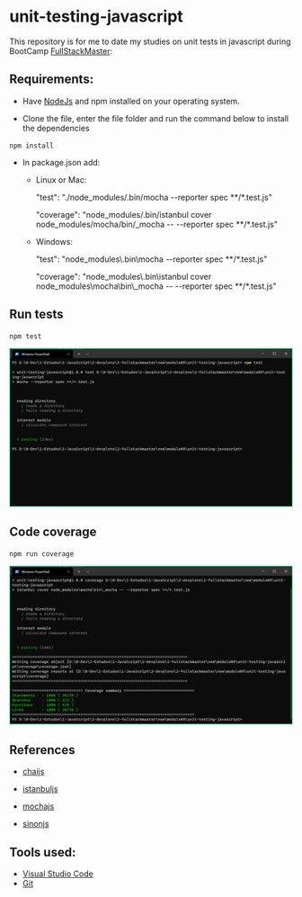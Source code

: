 # unit-testing-javascript

This repository is for me to date my studies on unit tests in javascript during BootCamp [FullStackMaster](https://devpleno.com):

## Requirements:

- Have [NodeJs](https://nodejs.org/en/download/) and npm installed on your operating system.

- Clone the file, enter the file folder and run the command below to install the dependencies

```
npm install
```

- In package.json add:

  - Linux or Mac:

    "test": "./node_modules/.bin/mocha --reporter spec **/*.test.js​"

    "coverage": "node_modules/.bin/istanbul cover node_modules/mocha/bin/_mocha -- --reporter spec **/*.test.js"

  - Windows:

    "test": "node_modules\\.bin\\mocha --reporter spec **/*.test.js"

    "coverage": "node_modules\\.bin\\istanbul cover node_modules\\mocha\\bin\\_mocha -- --reporter spec **/*.test.js"


## Run tests

```
npm test
```

![](https://github.com/lipegomes/unit-testing-javascript/blob/main/assets/img/npm_test.png)

## Code coverage

```
npm run coverage
```

![](https://github.com/lipegomes/unit-testing-javascript/blob/main/assets/img/npm_run_coverage.png)

## References

- [chaijs](https://www.chaijs.com/)

- [istanbuljs](https://istanbul.js.org/)

- [mochajs](https://mochajs.org/)

- [sinonjs](https://sinonjs.org/)

## Tools used:

- [Visual Studio Code](https://code.visualstudio.com/)
- [Git](https://git-scm.com/)

